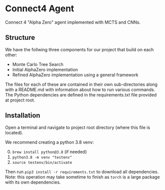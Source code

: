 # Connect4 Agent

Connect 4 "Alpha Zero" agent implemented with MCTS and CNNs.

## Structure

We have the follwing three components for our project that build on each other:

- Monte Carlo Tree Search
- Initial AlphaZero implementation
- Refined AlphaZero implementation using a general framework

The files for each of these are contained in their own sub-directories along with a README.md with information about how to run various commands. The Python dependencies are defined in the requirements.txt file provided at project root.

## Installation

Open a terminal and navigate to project root directory (where this file is located). 

We recommend creating a python 3.8 venv:

0. `brew install python@3.8` (if needed)
1. `python3.8 -m venv "testenv"`
2. `source testenv/bin/activate`

Then run `pip3 install -r requirements.txt` to download all dependencies. Note: this operation may take sometime to finish as `torch` is a large package with its own dependencies.
